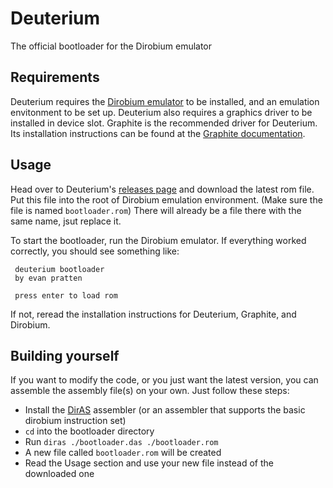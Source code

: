 # Deuterium
The official bootloader for the Dirobium emulator

## Requirements
Deuterium requires the [Dirobium emulator](https://github.com/Ewpratten/Dirobium) to be installed, and an emulation envitonment to be set up. Deuterium also requires a graphics driver to be installed in device slot. Graphite is the recommended driver for Deuterium. Its installation instructions can be found at the [Graphite documentation](https://github.com/Ewpratten/Graphite).

## Usage
Head over to Deuterium's [releases page](https://github.com/Ewpratten/Deuterium/releases) and download the latest rom file. Put this file into the root of Dirobium emulation environment. (Make sure the file is named `bootloader.rom`) There will already be a file there with the same name, jsut replace it.

To start the bootloader, run the Dirobium emulator. If everything worked correctly, you should see something like:
```
 deuterium bootloader
 by evan pratten
                              
 press enter to load rom
```

If not, reread the installation instructions for Deuterium, Graphite, and Dirobium.

## Building yourself
If you want to modify the code, or you just want the latest version, you can assemble the assembly file(s) on your own. Just follow these steps:

 - Install the [DirAS](https://github.com/Ewpratten/DirAS) assembler (or an assembler that supports the basic dirobium instruction set)
 - `cd` into the bootloader directory
 - Run `diras ./bootloader.das ./bootloader.rom`
 - A new file called `bootloader.rom` will be created
 - Read the Usage section and use your new file instead of the downloaded one